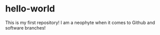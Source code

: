 # hello-world
This is my first repository!
I am a neophyte when it comes to Github and software branches!
